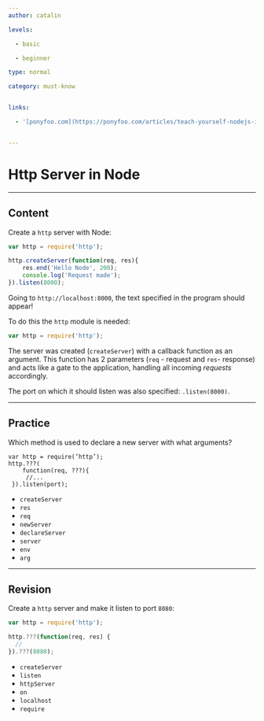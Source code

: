 ```yaml
---
author: catalin

levels:

  - basic

  - beginner

type: normal

category: must-know


links:

  - '[ponyfoo.com](https://ponyfoo.com/articles/teach-yourself-nodejs-in-10-steps#http-server){website}'


---
```


# Http Server in **Node**

---
## Content

Create a `http` server with Node:
```javascript
var http = require('http');

http.createServer(function(req, res){
    res.end('Hello Node', 200);
    console.log('Request made');
}).listen(8000);
```

Going to `http://localhost:8000`, the text specified in the program should appear!

To do this the `http` module is needed:
```javascript
var http = require('http');
```
The server was created (`createServer`) with a callback function as an argument. This function has 2 parameters (`req` - request and `res`- response) and acts like a gate to the application, handling all incoming *requests* accordingly.

The port on which it should listen was also specified: `.listen(8000)`.

---
## Practice

Which method is used to declare a new server with what arguments?

```
var http = require(‘http’);
http.???(
    function(req, ???){
     //...
 }).listen(port);
```

* `createServer`
* `res`
* `req`
* `newServer`
* `declareServer`
* `server`
* `env`
* `arg`

---
## Revision

Create a `http` server and make it listen to port `8080`:
```javascript
var http = require('http');

http.???(function(req, res) {
  //
}).???(8080);
```


* `createServer`
* `listen`
* `httpServer`
* `on`
* `localhost`
* `require`

